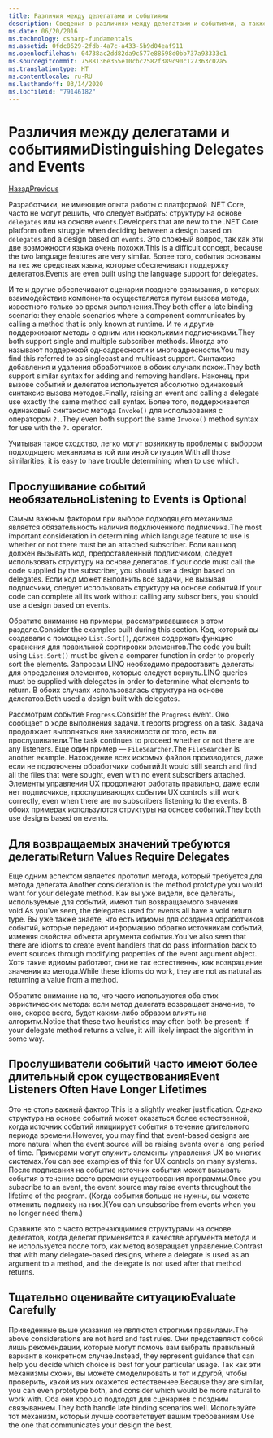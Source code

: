 ```yaml
---
title: Различия между делегатами и событиями
description: Сведения о различиях между делегатами и событиями, а также о том, когда следует использовать каждый из этих компонентов в .NET Core.
ms.date: 06/20/2016
ms.technology: csharp-fundamentals
ms.assetid: 0fdc8629-2fdb-4a7c-a433-5b9d04eaf911
ms.openlocfilehash: 04738ac2dd82da9c577e88598d0bb737a93333c1
ms.sourcegitcommit: 7588136e355e10cbc2582f389c90c127363c02a5
ms.translationtype: HT
ms.contentlocale: ru-RU
ms.lasthandoff: 03/14/2020
ms.locfileid: "79146182"
---
```

# <a name="distinguishing-delegates-and-events"></a><span data-ttu-id="55c57-103">Различия между делегатами и событиями</span><span class="sxs-lookup"><span data-stu-id="55c57-103">Distinguishing Delegates and Events</span></span>

[<span data-ttu-id="55c57-104">Назад</span><span class="sxs-lookup"><span data-stu-id="55c57-104">Previous</span></span>](modern-events.md)

<span data-ttu-id="55c57-105">Разработчики, не имеющие опыта работы с платформой .NET Core, часто не могут решить, что следует выбрать: структуру на основе `delegates` или на основе `events`.</span><span class="sxs-lookup"><span data-stu-id="55c57-105">Developers that are new to the .NET Core platform often struggle when deciding between a design based on `delegates` and a design based on `events`.</span></span> <span data-ttu-id="55c57-106">Это сложный вопрос, так как эти две возможности языка очень похожи.</span><span class="sxs-lookup"><span data-stu-id="55c57-106">This is a difficult concept, because the two language features are very similar.</span></span> <span data-ttu-id="55c57-107">Более того, события основаны на тех же средствах языка, которые обеспечивают поддержку делегатов.</span><span class="sxs-lookup"><span data-stu-id="55c57-107">Events are even built using the language support for delegates.</span></span>

<span data-ttu-id="55c57-108">И те и другие обеспечивают сценарии позднего связывания, в которых взаимодействие компонента осуществляется путем вызова метода, известного только во время выполнения.</span><span class="sxs-lookup"><span data-stu-id="55c57-108">They both offer a late binding scenario: they enable scenarios where a component communicates by calling a method that is only known at runtime.</span></span> <span data-ttu-id="55c57-109">И те и другие поддерживают методы с одним или несколькими подписчиками.</span><span class="sxs-lookup"><span data-stu-id="55c57-109">They both support single and multiple subscriber methods.</span></span> <span data-ttu-id="55c57-110">Иногда это называют поддержкой одноадресности и многоадресности.</span><span class="sxs-lookup"><span data-stu-id="55c57-110">You may find this referred to as singlecast and multicast support.</span></span> <span data-ttu-id="55c57-111">Синтаксис добавления и удаления обработчиков в обоих случаях похож.</span><span class="sxs-lookup"><span data-stu-id="55c57-111">They both support similar syntax for adding and removing handlers.</span></span> <span data-ttu-id="55c57-112">Наконец, при вызове событий и делегатов используется абсолютно одинаковый синтаксис вызова методов.</span><span class="sxs-lookup"><span data-stu-id="55c57-112">Finally, raising an event and calling a delegate use exactly the same method call syntax.</span></span> <span data-ttu-id="55c57-113">Более того, поддерживается одинаковый синтаксис метода `Invoke()` для использования с оператором `?.`.</span><span class="sxs-lookup"><span data-stu-id="55c57-113">They even both support the same `Invoke()` method syntax for use with the `?.` operator.</span></span>

<span data-ttu-id="55c57-114">Учитывая такое сходство, легко могут возникнуть проблемы с выбором подходящего механизма в той или иной ситуации.</span><span class="sxs-lookup"><span data-stu-id="55c57-114">With all those similarities, it is easy to have trouble determining when to use which.</span></span>

## <a name="listening-to-events-is-optional"></a><span data-ttu-id="55c57-115">Прослушивание событий необязательно</span><span class="sxs-lookup"><span data-stu-id="55c57-115">Listening to Events is Optional</span></span>

<span data-ttu-id="55c57-116">Самым важным фактором при выборе подходящего механизма является обязательность наличия подключенного подписчика.</span><span class="sxs-lookup"><span data-stu-id="55c57-116">The most important consideration in determining which language feature to use is whether or not there must be an attached subscriber.</span></span> <span data-ttu-id="55c57-117">Если ваш код должен вызывать код, предоставленный подписчиком, следует использовать структуру на основе делегатов.</span><span class="sxs-lookup"><span data-stu-id="55c57-117">If your code must call the code supplied by the subscriber, you should use a design based on delegates.</span></span> <span data-ttu-id="55c57-118">Если код может выполнить все задачи, не вызывая подписчики, следует использовать структуру на основе событий.</span><span class="sxs-lookup"><span data-stu-id="55c57-118">If your code can complete all its work without calling any subscribers, you should use a design based on events.</span></span>

<span data-ttu-id="55c57-119">Обратите внимание на примеры, рассматривавшиеся в этом разделе.</span><span class="sxs-lookup"><span data-stu-id="55c57-119">Consider the examples built during this section.</span></span> <span data-ttu-id="55c57-120">Код, который вы создавали с помощью `List.Sort()`, должен содержать функцию сравнения для правильной сортировки элементов.</span><span class="sxs-lookup"><span data-stu-id="55c57-120">The code you built using `List.Sort()` must be given a comparer function in order to properly sort the elements.</span></span> <span data-ttu-id="55c57-121">Запросам LINQ необходимо предоставить делегаты для определения элементов, которые следует вернуть.</span><span class="sxs-lookup"><span data-stu-id="55c57-121">LINQ queries must be supplied with delegates in order to determine what elements to return.</span></span> <span data-ttu-id="55c57-122">В обоих случаях использовалась структура на основе делегатов.</span><span class="sxs-lookup"><span data-stu-id="55c57-122">Both used a design built with delegates.</span></span>

<span data-ttu-id="55c57-123">Рассмотрим событие `Progress`.</span><span class="sxs-lookup"><span data-stu-id="55c57-123">Consider the `Progress` event.</span></span> <span data-ttu-id="55c57-124">Оно сообщает о ходе выполнения задачи.</span><span class="sxs-lookup"><span data-stu-id="55c57-124">It reports progress on a task.</span></span>
<span data-ttu-id="55c57-125">Задача продолжает выполняться вне зависимости от того, есть ли прослушиватели.</span><span class="sxs-lookup"><span data-stu-id="55c57-125">The task continues to proceed whether or not there are any listeners.</span></span>
<span data-ttu-id="55c57-126">Еще один пример — `FileSearcher`.</span><span class="sxs-lookup"><span data-stu-id="55c57-126">The `FileSearcher` is another example.</span></span> <span data-ttu-id="55c57-127">Нахождение всех искомых файлов производится, даже если не подключены обработчики событий.</span><span class="sxs-lookup"><span data-stu-id="55c57-127">It would still search and find all the files that were sought, even with no event subscribers attached.</span></span>
<span data-ttu-id="55c57-128">Элементы управления UX продолжают работать правильно, даже если нет подписчиков, прослушивающих события.</span><span class="sxs-lookup"><span data-stu-id="55c57-128">UX controls still work correctly, even when there are no subscribers listening to the events.</span></span> <span data-ttu-id="55c57-129">В обоих примерах используются структуры на основе событий.</span><span class="sxs-lookup"><span data-stu-id="55c57-129">They both use designs based on events.</span></span>

## <a name="return-values-require-delegates"></a><span data-ttu-id="55c57-130">Для возвращаемых значений требуются делегаты</span><span class="sxs-lookup"><span data-stu-id="55c57-130">Return Values Require Delegates</span></span>

<span data-ttu-id="55c57-131">Еще одним аспектом является прототип метода, который требуется для метода делегата.</span><span class="sxs-lookup"><span data-stu-id="55c57-131">Another consideration is the method prototype you would want for your delegate method.</span></span> <span data-ttu-id="55c57-132">Как вы уже видели, все делегаты, используемые для событий, имеют тип возвращаемого значения void.</span><span class="sxs-lookup"><span data-stu-id="55c57-132">As you've seen, the delegates used for events all have a void return type.</span></span> <span data-ttu-id="55c57-133">Вы уже также знаете, что есть идиомы для создания обработчиков событий, которые передают информацию обратно источникам событий, изменяя свойства объекта аргумента события.</span><span class="sxs-lookup"><span data-stu-id="55c57-133">You've also seen that there are idioms to create event handlers that do pass information back to event sources through modifying properties of the event argument object.</span></span> <span data-ttu-id="55c57-134">Хотя такие идиомы работают, они не так естественны, как возвращение значения из метода.</span><span class="sxs-lookup"><span data-stu-id="55c57-134">While these idioms do work, they are not as natural as returning a value from a method.</span></span>

<span data-ttu-id="55c57-135">Обратите внимание на то, что часто используются оба этих эвристических метода: если метод делегата возвращает значение, то оно, скорее всего, будет каким-либо образом влиять на алгоритм.</span><span class="sxs-lookup"><span data-stu-id="55c57-135">Notice that these two heuristics may often both be present: If your delegate method returns a value, it will likely impact the algorithm in some way.</span></span>

## <a name="event-listeners-often-have-longer-lifetimes"></a><span data-ttu-id="55c57-136">Прослушиватели событий часто имеют более длительный срок существования</span><span class="sxs-lookup"><span data-stu-id="55c57-136">Event Listeners Often Have Longer Lifetimes</span></span>

<span data-ttu-id="55c57-137">Это не столь важный фактор.</span><span class="sxs-lookup"><span data-stu-id="55c57-137">This is a slightly weaker justification.</span></span> <span data-ttu-id="55c57-138">Однако структура на основе событий может оказаться более естественной, когда источник событий инициирует события в течение длительного периода времени.</span><span class="sxs-lookup"><span data-stu-id="55c57-138">However, you may find that event-based designs are more natural when the event source will be raising events over a long period of time.</span></span> <span data-ttu-id="55c57-139">Примерами могут служить элементы управления UX во многих системах.</span><span class="sxs-lookup"><span data-stu-id="55c57-139">You can see examples of this for UX controls on many systems.</span></span> <span data-ttu-id="55c57-140">После подписания на событие источник события может вызывать события в течение всего времени существования программы.</span><span class="sxs-lookup"><span data-stu-id="55c57-140">Once you subscribe to an event, the event source may raise events throughout the lifetime of the program.</span></span>
<span data-ttu-id="55c57-141">(Когда события больше не нужны, вы можете отменить подписку на них.)</span><span class="sxs-lookup"><span data-stu-id="55c57-141">(You can unsubscribe from events when you no longer need them.)</span></span>

<span data-ttu-id="55c57-142">Сравните это с часто встречающимися структурами на основе делегатов, когда делегат применяется в качестве аргумента метода и не используется после того, как метод возвращает управление.</span><span class="sxs-lookup"><span data-stu-id="55c57-142">Contrast that with many delegate-based designs, where a delegate is used as an argument to a method, and the delegate is not used after that method returns.</span></span>

## <a name="evaluate-carefully"></a><span data-ttu-id="55c57-143">Тщательно оценивайте ситуацию</span><span class="sxs-lookup"><span data-stu-id="55c57-143">Evaluate Carefully</span></span>

<span data-ttu-id="55c57-144">Приведенные выше указания не являются строгими правилами.</span><span class="sxs-lookup"><span data-stu-id="55c57-144">The above considerations are not hard and fast rules.</span></span> <span data-ttu-id="55c57-145">Они представляют собой лишь рекомендации, которые могут помочь вам выбрать правильный вариант в конкретном случае.</span><span class="sxs-lookup"><span data-stu-id="55c57-145">Instead, they represent guidance that can help you decide which choice is best for your particular usage.</span></span> <span data-ttu-id="55c57-146">Так как эти механизмы схожи, вы можете смоделировать и тот и другой, чтобы проверить, какой из них окажется естественнее.</span><span class="sxs-lookup"><span data-stu-id="55c57-146">Because they are similar, you can even prototype both, and consider which would be more natural to work with.</span></span> <span data-ttu-id="55c57-147">Оба они хорошо подходят для сценариев с поздним связыванием.</span><span class="sxs-lookup"><span data-stu-id="55c57-147">They both handle late binding scenarios well.</span></span> <span data-ttu-id="55c57-148">Используйте тот механизм, который лучше соответствует вашим требованиям.</span><span class="sxs-lookup"><span data-stu-id="55c57-148">Use the one that communicates your design the best.</span></span>
